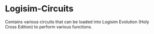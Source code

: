 # Logisim-Circuits
Contains various circuits that can be loaded into Logisim Evolution (Holy Cross Edition) to perform various functions.
